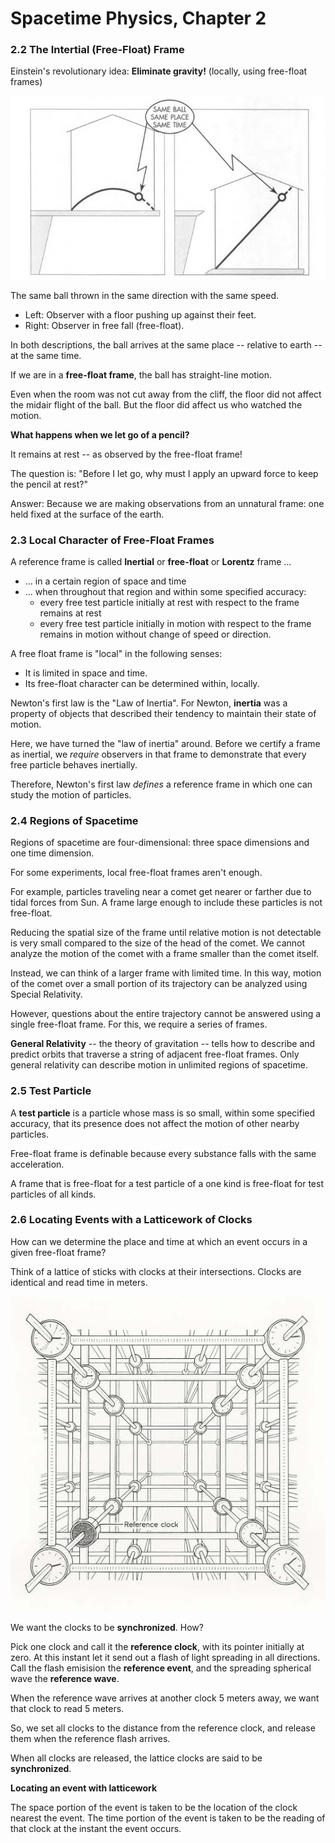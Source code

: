 # Spacetime Physics, Chapter 2

### 2.2 The Intertial (Free-Float) Frame

Einstein's revolutionary idea: **Eliminate gravity!** (locally, using free-float frames)

 ![](fig2.4.jpg)

The same ball thrown in the same direction with the same speed.

- Left: Observer with a floor pushing up against their feet.
- Right: Observer in free fall (free-float).

In both descriptions, the ball arrives at the same place -- relative to earth -- at the same time.

If we are in a **free-float frame**, the ball has straight-line motion.

Even when the room was not cut away from the cliff, the floor did not affect the
midair flight of the ball. But the floor did affect us who watched the motion.

**What happens when we let go of a pencil?**

It remains at rest -- as observed by the free-float frame!

The question is: "Before I let go, why must I apply an upward force to keep the pencil
at rest?"

Answer: Because we are making observations from an unnatural frame: one held fixed
at the surface of the earth.

### 2.3 Local Character of Free-Float Frames

A reference frame is called **Inertial** or **free-float** or **Lorentz** frame ...

- ... in a certain region of space and time
- ... when throughout that region and within some specified accuracy:
   - every free test particle initially at rest with respect to the frame remains at rest
   - every free test particle initially in motion with respect to the frame remains in
     motion without change of speed or direction. 

A free float frame is "local" in the following senses:

- It is limited in space and time.
- Its free-float character can be determined within, locally.

Newton's first law is the "Law of Inertia". For Newton, **inertia** was a property of
objects that described their tendency to maintain their state of motion.

Here, we have turned the "law of inertia" around. Before we certify a frame as
inertial, we _require_ observers in that frame to demonstrate that every free
particle behaves inertially.

Therefore, Newton's first law _defines_ a reference frame in which one can study
the motion of particles.

### 2.4 Regions of Spacetime

Regions of spacetime are four-dimensional: three space dimensions and one time dimension.

For some experiments, local free-float frames aren't enough.

For example, particles traveling near a comet get nearer or farther due to tidal
forces from Sun. A frame large enough to include these particles is not free-float.

Reducing the spatial size of the frame until relative motion is not detectable is very
small compared to the size of the head of the comet. We cannot analyze the motion of
the comet with a frame smaller than the comet itself.

Instead, we can think of a larger frame with limited time. In this way, motion of
the comet over a small portion of its trajectory can be analyzed using Special Relativity.

However, questions about the entire trajectory cannot be answered using a single
free-float frame. For this, we require a series of frames.

**General Relativity** -- the theory of gravitation -- tells how to describe and
predict orbits that traverse a string of adjacent free-float frames. Only general
relativity can describe motion in unlimited regions of spacetime.

### 2.5 Test Particle

A **test particle** is a particle whose mass is so small, within some specified accuracy,
that its presence does not affect the motion of other nearby particles.

Free-float frame is definable because every substance falls with the same acceleration.

A frame that is free-float for a test particle of a one kind is free-float for test particles
of all kinds.

### 2.6 Locating Events with a Latticework of Clocks

How can we determine the place and time at which an event occurs in a given free-float frame?

Think of a lattice of sticks with clocks at their intersections. Clocks are identical and read
time in meters.

 ![Lattice of clocks](fig2.6.jpg)

We want the clocks to be **synchronized**. How?

Pick one clock and call it the **reference clock**, with its pointer initially at zero.
At this instant let it send out a flash of light spreading in all directions. Call the flash
emisision the **reference event**, and the spreading spherical wave the **reference wave**.

When the reference wave arrives at another clock 5 meters away, we want that clock to read 5 meters.

So, we set all clocks to the distance from the reference clock, and release them when the reference
flash arrives.

When all clocks are released, the lattice clocks are said to be **synchronized**.

**Locating an event with latticework**

The space portion of the event is taken to be the location of the clock nearest the event.
The time portion of the event is taken to be the reading of that clock at the instant the event occurs.



